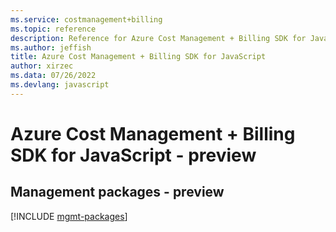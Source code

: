 ```yaml
---
ms.service: costmanagement+billing
ms.topic: reference
description: Reference for Azure Cost Management + Billing SDK for JavaScript
ms.author: jeffish
title: Azure Cost Management + Billing SDK for JavaScript
author: xirzec
ms.data: 07/26/2022
ms.devlang: javascript
---
```

# Azure Cost Management + Billing SDK for JavaScript - preview

## Management packages - preview
[!INCLUDE [mgmt-packages](cost-management-+-billing-mgmt-index.md)]
